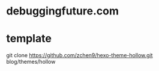 # debuggingfuture.com

# template
git clone https://github.com/zchen9/hexo-theme-hollow.git blog/themes/hollow
